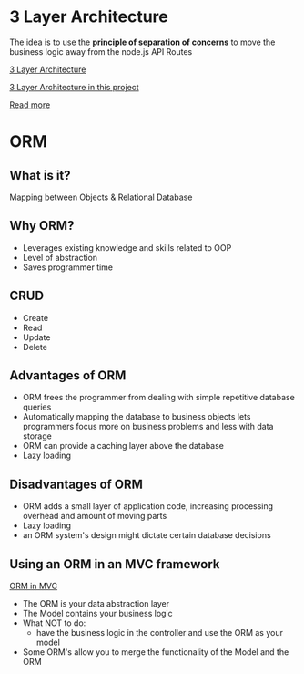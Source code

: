 # 3 Layer Architecture

The idea is to use the **principle of separation of concerns** to move the business logic away from the node.js API Routes

[3 Layer Architecture](docs/3-layer.png)

[3 Layer Architecture in this project](docs/3-layer-in-project.png)

[Read more](https://softwareontheroad.com/ideal-nodejs-project-structure/)

# ORM

## What is it?

Mapping between Objects & Relational Database

## Why ORM?

- Leverages existing knowledge and skills related to OOP
- Level of abstraction
- Saves programmer time

## CRUD

- Create
- Read
- Update
- Delete

## Advantages of ORM

- ORM frees the programmer from dealing with simple repetitive database queries
- Automatically mapping the database to business objects lets programmers focus more on business problems and less with data storage
- ORM can provide a caching layer above the database
- Lazy loading

## Disadvantages of ORM

- ORM adds a small layer of application code, increasing processing overhead and amount of moving parts
- Lazy loading
- an ORM system's design might dictate certain database decisions

## Using an ORM in an MVC framework

[ORM in MVC](/docs/orm-in-mvc.png)

- The ORM is your data abstraction layer
- The Model contains your business logic
- What NOT to do:
  - have the business logic in the controller and use the ORM as your model
- Some ORM's allow you to merge the functionality of the Model and the ORM
